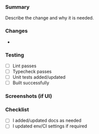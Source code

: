 ### Summary

Describe the change and why it is needed.

### Changes
-

### Testing
- [ ] Lint passes
- [ ] Typecheck passes
- [ ] Unit tests added/updated
- [ ] Built successfully

### Screenshots (if UI)

### Checklist
- [ ] I added/updated docs as needed
- [ ] I updated env/CI settings if required
